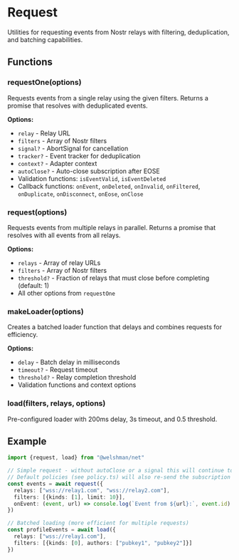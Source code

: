 # Request

Utilities for requesting events from Nostr relays with filtering, deduplication, and batching capabilities.

## Functions

### requestOne(options)

Requests events from a single relay using the given filters. Returns a promise that resolves with deduplicated events.

**Options:**
- `relay` - Relay URL
- `filters` - Array of Nostr filters
- `signal?` - AbortSignal for cancellation
- `tracker?` - Event tracker for deduplication
- `context?` - Adapter context
- `autoClose?` - Auto-close subscription after EOSE
- Validation functions: `isEventValid`, `isEventDeleted`
- Callback functions: `onEvent`, `onDeleted`, `onInvalid`, `onFiltered`, `onDuplicate`, `onDisconnect`, `onEose`, `onClose`

### request(options)

Requests events from multiple relays in parallel. Returns a promise that resolves with all events from all relays.

**Options:**
- `relays` - Array of relay URLs
- `filters` - Array of Nostr filters
- `threshold?` - Fraction of relays that must close before completing (default: 1)
- All other options from `requestOne`

### makeLoader(options)

Creates a batched loader function that delays and combines requests for efficiency.

**Options:**
- `delay` - Batch delay in milliseconds
- `timeout?` - Request timeout
- `threshold?` - Relay completion threshold
- Validation functions and context options

### load(filters, relays, options)

Pre-configured loader with 200ms delay, 3s timeout, and 0.5 threshold.

## Example

```typescript
import {request, load} from "@welshman/net"

// Simple request - without autoClose or a signal this will continue to stream indefinitely.
// Default policies (see policy.ts) will also re-send the subscription when sockets reconnect
const events = await request({
  relays: ["wss://relay1.com", "wss://relay2.com"],
  filters: [{kinds: [1], limit: 10}],
  onEvent: (event, url) => console.log(`Event from ${url}:`, event.id)
})

// Batched loading (more efficient for multiple requests)
const profileEvents = await load({
  relays: ["wss://relay1.com"],
  filters: [{kinds: [0], authors: ["pubkey1", "pubkey2"]}]
})
```
